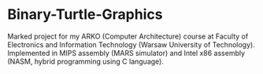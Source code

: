 # Binary-Turtle-Graphics
Marked project for my ARKO (Computer Architecture) course at Faculty of Electronics and Information Technology (Warsaw University of Technology). Implemented in MIPS assembly (MARS simulator) and Intel x86 assembly (NASM, hybrid programming using C language).
